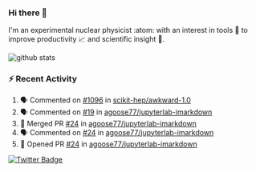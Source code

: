 ### Hi there 👋 

I'm an experimental nuclear physicist :atom: with an interest in tools :wrench: to improve productivity :chart_with_upwards_trend: and scientific insight :telescope:.

![github stats](https://github-readme-stats.vercel.app/api?username=agoose77&show_icons=true&hide_rank=true&hide_title=true&bg_color=30,e76445,904e95&text_color=efe3ec&icon_color=efe3ec)
<!--
**agoose77/agoose77** is a ✨ _special_ ✨ repository because its `README.md` (this file) appears on your GitHub profile.

Here are some ideas to get you started:

- 🔭 I’m currently working on ...
- 🌱 I’m currently learning ...
- 👯 I’m looking to collaborate on ...
- 🤔 I’m looking for help with ...
- 💬 Ask me about ...
- 📫 How to reach me: ...
- 😄 Pronouns: ...
- ⚡ Fun fact: ...
-->

### :zap: Recent Activity
<!--START_SECTION:activity-->
1. 🗣 Commented on [#1096](https://github.com/scikit-hep/awkward-1.0/issues/1096) in [scikit-hep/awkward-1.0](https://github.com/scikit-hep/awkward-1.0)
2. 🗣 Commented on [#19](https://github.com/agoose77/jupyterlab-imarkdown/issues/19) in [agoose77/jupyterlab-imarkdown](https://github.com/agoose77/jupyterlab-imarkdown)
3. 🎉 Merged PR [#24](https://github.com/agoose77/jupyterlab-imarkdown/pull/24) in [agoose77/jupyterlab-imarkdown](https://github.com/agoose77/jupyterlab-imarkdown)
4. 🗣 Commented on [#24](https://github.com/agoose77/jupyterlab-imarkdown/issues/24) in [agoose77/jupyterlab-imarkdown](https://github.com/agoose77/jupyterlab-imarkdown)
5. 💪 Opened PR [#24](https://github.com/agoose77/jupyterlab-imarkdown/pull/24) in [agoose77/jupyterlab-imarkdown](https://github.com/agoose77/jupyterlab-imarkdown)
<!--END_SECTION:activity-->


[![Twitter Badge](https://img.shields.io/twitter/follow/agoose77?style=flat-square&logo=Twitter&logoColor=white&color=cornflowerblue)](https://twitter.com/agoose77)
